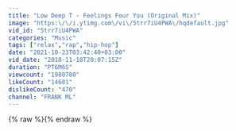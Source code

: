 ```yaml
---
title: "Low Deep T - Feelings Four You (Original Mix)"
image: "https:\/\/i.ytimg.com\/vi\/5trr7iU4PWA\/hqdefault.jpg"
vid_id: "5trr7iU4PWA"
categories: "Music"
tags: ["relax","rap","hip-hop"]
date: "2021-10-23T03:42:40+03:00"
vid_date: "2018-11-18T20:07:15Z"
duration: "PT6M6S"
viewcount: "1980780"
likeCount: "14601"
dislikeCount: "470"
channel: "FRANK ML"
---
```

{% raw %}{% endraw %}
